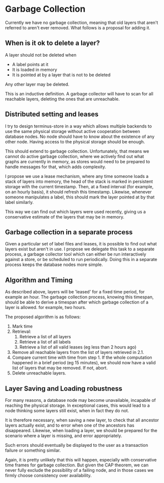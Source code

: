 # Garbage Collection

Currently we have no garbage collection, meaning that old layers that aren't referred to aren't ever removed. What follows is a proposal for adding it.

## When is it ok to delete a layer?

A layer should not be deleted when

- A label points at it
- It is loaded in memory
- It is pointed at by a layer that is not to be deleted

Any other layer may be deleted.

This is an inductive definition. A garbage collector will have to scan for all reachable layers, deleting the ones that are unreachable.

## Distributed setting and leases

I try to design terminus-store in a way which allows multiple backends to use the same physical storage without active cooperation between database nodes. No node should have to know about the existence of any other node. Having access to the physical storage should be enough.

This should extend to garbage collection. Unfortunately, that means we cannot do active garbage collection, where we actively find out what graphs are currently in memory, as stores would need to be prepared to handle messages for that, which adds complexity.

I propose we use a lease mechanism, where any time someone loads a stack of layers into memory, the head of the stack is marked in persistent storage with the current timestamp. Then, at a fixed interval (for example, on an hourly basis), it should refresh this timestamp. Likewise, whenever someone manipulates a label, this should mark the layer pointed at by that label similarly.

This way we can find out which layers were used recently, giving us a conservative estimate of the layers that may be in memory.

## Garbage collection in a separate process

Given a particular set of label files and leases, it is possible to find out what layers exist but aren't in use. I propose we delegate this task to a separate process, a garbage collector tool which can either be run interactively against a store, or be scheduled to run periodically. Doing this in a separate process keeps the database nodes more simple.

## Algorithm and Timing

As described above, layers will be 'leased' for a fixed time period, for example an hour. The garbage collection process, knowing this timespan, should be able to derive a timespan after which  garbage collection of a layer is allowed. for example, two hours.

The proposed algorithm is as follows:

1. Mark time
2. Retrieval:
    1. Retrieve a list of all layers
    2. Retrieve a list of all labels
    3. Retrieve a list of all valid leases (eg less than 2 hours ago)
3. Remove all reachable layers from the list of layers retrieved in 2.1.
4. Compare current time with time from step 1. If the whole computation happened in a brief period (eg 15 minutes), we should now have a valid list of layers that may be removed. If not, abort.
5. Delete unreachable layers.

## Layer Saving and Loading robustness

For many reasons, a database node may become unavailable, incapable of reaching the physical storage. In exceptional cases, this would lead to a node thinking some layers still exist, when in fact they do not.

It is therefore necessary, when saving a new layer, to check that all ancestor layers actually exist, and to error when one of the ancestors has disappeared. Likewise, when loading a layer, we should be prepared for the scenario where a layer is missing, and error appropriately.

Such errors should eventually be displayed to the user as a transaction failure or something similar.

Again, it is pretty unlikely that this will happen, especially with conservative time frames for garbage collection. But given the CAP theorem, we can never fully exclude the possibility of a failing node, and in those cases we firmly choose consistency over availability.
